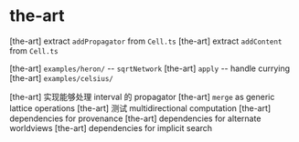 # the-art

[the-art] extract `addPropagator` from `Cell.ts`
[the-art] extract `addContent` from `Cell.ts`

[the-art] `examples/heron/` -- `sqrtNetwork`
[the-art] `apply` -- handle currying
[the-art] `examples/celsius/`

[the-art] 实现能够处理 interval 的 propagator
[the-art] `merge` as generic lattice operations
[the-art] 测试 multidirectional computation
[the-art] dependencies for provenance
[the-art] dependencies for alternate worldviews
[the-art] dependencies for implicit search
